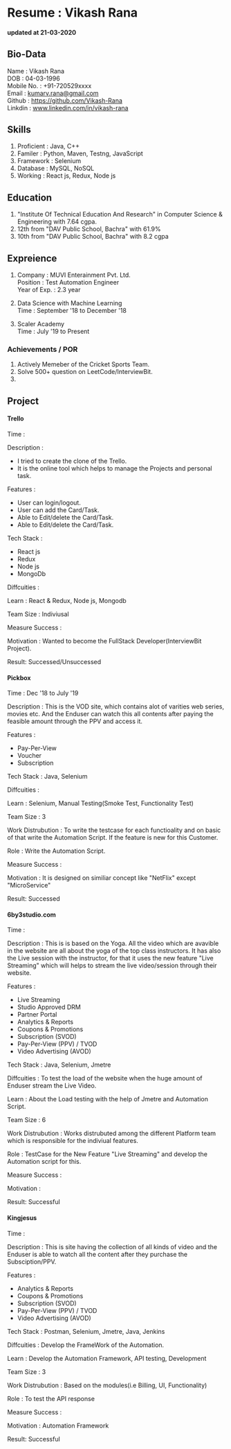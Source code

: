 # Resume : Vikash Rana
#### updated at 21-03-2020

## Bio-Data
Name : Vikash Rana <br />
DOB : 04-03-1996 <br />
Mobile No. : +91-720529xxxx <br />
Email : kumarv.rana@gmail.com <br />
Github : https://github.com/Vikash-Rana <br />
Linkdin : www.linkedin.com/in/vikash-rana <br />

## Skills

1. Proficient : Java, C++ <br />
2. Familer : Python, Maven, Testng, JavaScript <br />
3. Framework : Selenium <br />
4. Database : MySQL, NoSQL <br />
5. Working : React js, Redux, Node js <br />

## Education
1. "Institute Of Technical Education And Research" in Computer Science & Engineering with 7.64 cgpa.
2. 12th from "DAV Public School, Bachra" with 61.9%
3. 10th from "DAV Public School, Bachra" with 8.2 cgpa

## Expreience
1. Company : MUVI Enterainment Pvt. Ltd. <br />
   Position : Test Automation Engineer <br />
   Year of Exp. : 2.3 year <br />

2. Data Science with Machine Learning <br />
   Time : September '18 to December '18

3. Scaler Academy <br />
   Time : July '19 to Present

### Achievements / POR
1. Actively Memeber of the Cricket Sports Team.
2. Solve 500+ question on LeetCode/InterviewBit.
3. 

## Project

#### Trello
Time :  <br />

Description : 
   * I tried to create the clone of the Trello. <br />
   * It is the online tool which helps to manage the Projects and personal task. <br />

Features : 
   * User can login/logout. <br />
   * User can add the Card/Task. <br />
   * Able to Edit/delete the Card/Task. <br />
   * Able to Edit/delete the Card/Task. <br />

Tech Stack : 
   * React js <br />
   * Redux <br />
   * Node js <br />
   * MongoDb <br />

Diffcuities : <br />

Learn : React & Redux, Node js, Mongodb <br />

Team Size : Indiviusal <br />

Measure Success : <br />

Motivation : Wanted to become the FullStack Developer(InterviewBit Project). <br />

Result: Successed/Unsuccessed <br />

#### Pickbox 
Time : Dec '18 to July '19 <br />

Description : This is the VOD site, which contains alot of varities web series, movies etc. And the Enduser can watch this all contents after paying the feasible amount through the PPV and access it.<br />

Features : 
* Pay-Per-View <br />
* Voucher <br />
* Subscription <br />

Tech Stack : Java, Selenium <br />

Diffcuities : <br />

Learn : Selenium, Manual Testing(Smoke Test, Functionality Test) <br />

Team Size : 3 <br />

Work Distrubution : To write the testcase for each functioality and on basic of that write the Automation Script. If the feature is new for this Customer.  <br />

Role : Write the Automation Script. <br />

Measure Success : <br />

Motivation : It is designed on similiar concept like "NetFlix" except "MicroService" <br />

Result: Successed <br />

#### 6by3studio.com
Time : <br />

Description : This is is based on the Yoga. All the video which are avavible in the website are all about the yoga of the top class instructors. It has also the Live session with the instructor, for that it uses the new feature "Live Streaming" which will helps to stream the live video/session through their website.<br />

Features : 
* Live Streaming <br />
* Studio Approved DRM 
* Partner Portal
* Analytics & Reports
* Coupons & Promotions
* Subscription (SVOD)
* Pay-Per-View (PPV) / TVOD
* Video Advertising (AVOD)

Tech Stack : Java, Selenium, Jmetre <br />

Diffcuities : To test the load of the website when the huge amount of Enduser stream the Live Video.<br />

Learn : About the Load testing with the help of Jmetre and Automation Script.<br />

Team Size : 6<br />

Work Distrubution : Works distrubuted among the different Platform team which is responsible for the indiviual features.<br />

Role : TestCase for the New Feature "Live Streaming" and develop the Automation script for this.<br />

Measure Success : <br />

Motivation : <br />

Result: Successful<br />

#### Kingjesus
Time : <br />

Description : This is site having the collection of all kinds of video and the Enduser is able to watch all the content after they purchase the Subsciption/PPV. <br />

Features : 
* Analytics & Reports
* Coupons & Promotions
* Subscription (SVOD)
* Pay-Per-View (PPV) / TVOD
* Video Advertising (AVOD)<br />

Tech Stack : Postman, Selenium, Jmetre, Java, Jenkins<br />

Diffcuities : Develop the FrameWork of the Automation.<br />

Learn : Develop the Automation Framework, API testing, Development<br />

Team Size : 3 <br />

Work Distrubution : Based on the modules(i.e Billing, UI, Functionality) <br />

Role : To test the API response<br />

Measure Success : <br />

Motivation : Automation Framework <br />

Result: Successful<br />